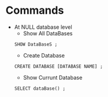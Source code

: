 # Commands

+ At NULL database level
  - Show All DataBases
  ```mysql
  SHOW DataBaseS ;
  ```
  - Create Database
  ```mysql
  CREATE DATABASE [DATABASE NAME] ;
  ```
  - Show Currunt Database
  ```mysql
  SELECT dataBase() ;
  ```
  
